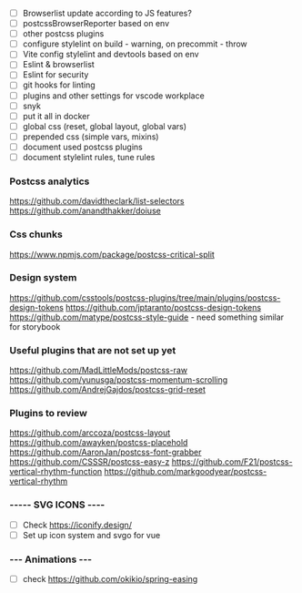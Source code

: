 - [ ] Browserlist update according to JS features?
- [ ] postcssBrowserReporter based on env
- [ ] other postcss plugins
- [ ] configure stylelint on build - warning, on precommit - throw
- [ ] Vite config stylelint and devtools based on env
- [ ] Eslint & browserlist
- [ ] Eslint for security
- [ ] git hooks for linting
- [ ] plugins and other settings for vscode workplace
- [ ] snyk
- [ ] put it all in docker
- [ ] global css (reset, global layout, global vars)
- [ ] prepended css (simple vars, mixins)
- [ ] document used postcss plugins
- [ ] document stylelint rules, tune rules

### Postcss analytics

https://github.com/davidtheclark/list-selectors
https://github.com/anandthakker/doiuse

### Css chunks

https://www.npmjs.com/package/postcss-critical-split

### Design system

https://github.com/csstools/postcss-plugins/tree/main/plugins/postcss-design-tokens
https://github.com/jptaranto/postcss-design-tokens
https://github.com/matype/postcss-style-guide - need something similar for storybook

### Useful plugins that are not set up yet

https://github.com/MadLittleMods/postcss-raw
https://github.com/yunusga/postcss-momentum-scrolling
https://github.com/AndrejGajdos/postcss-grid-reset

### Plugins to review

https://github.com/arccoza/postcss-layout
https://github.com/awayken/postcss-placehold
https://github.com/AaronJan/postcss-font-grabber
https://github.com/CSSSR/postcss-easy-z
https://github.com/F21/postcss-vertical-rhythm-function
https://github.com/markgoodyear/postcss-vertical-rhythm

### ----- SVG ICONS ----

- [ ] Check https://iconify.design/
- [ ] Set up icon system and svgo for vue

### --- Animations ---

- [ ] check https://github.com/okikio/spring-easing
